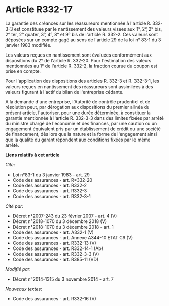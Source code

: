 # Article R332-17

La garantie des créances sur les réassureurs mentionnée à l'article R. 332-3-3 est constituée par le nantissement des valeurs
visées aux 1°, 2°, 2° bis, 2° ter, 2° quater, 3°, 4°, 8° et 9° bis de l'article R. 332-2. Ces valeurs sont déposées sur un
compte gagé au sens de l'article 29 de la loi n° 83-1 du 3 janvier 1983 modifiée. 

Les valeurs reçues en nantissement sont évaluées conformément aux dispositions du 2° de l'article R. 332-20. Pour
l'estimation des valeurs mentionnées au 1° de l'article R. 332-2, la fraction courue du coupon est prise en compte. 

Pour l'application des dispositions des articles R. 332-3 et R. 332-3-1, les valeurs reçues en nantissement des réassureurs
sont assimilées à des valeurs figurant à l'actif du bilan de l'entreprise cédante. 

A la demande d'une entreprise, l'Autorité de contrôle prudentiel et de résolution peut, par dérogation aux dispositions du
premier alinéa du présent article, l'autoriser, pour une durée déterminée, à constituer la garantie mentionnée à l'article R.
332-3-3 dans des limites fixées par arrêté du ministre chargé de l'économie et des finances, par une caution ou un engagement
équivalent pris par un établissement de crédit ou une société de financement, dès lors que la nature et la forme de
l'engagement ainsi que la qualité du garant répondent aux conditions fixées par le même arrêté.

**Liens relatifs à cet article**

_Cite_:

  - Loi n°83-1 du 3 janvier 1983 - art. 29
  - Code des assurances - art. R*332-20
  - Code des assurances - art. R332-2
  - Code des assurances - art. R332-3
  - Code des assurances - art. R332-3-1

_Cité par_:

  - Décret  n°2007-243 du 23 février 2007 - art. 4 (V)
  - Décret n°2018-1070 du 3 décembre 2018 (V)
  - Décret n°2018-1070 du 3 décembre 2018 - art. 1
  - Code des assurances - art. A332-1 (V)
  - Code des assurances - art. Annexe A344-10 ETAT C9 (V)
  - Code des assurances - art. R332-13 (V)
  - Code des assurances - art. R332-14-1 (Ab)
  - Code des assurances - art. R332-3-3 (V)
  - Code des assurances - art. R385-11 (VD)

_Modifié par_:

  - Décret n°2014-1315 du 3 novembre 2014 - art. 7

_Nouveaux textes_:

  - Code des assurances - art. R332-16 (V)
